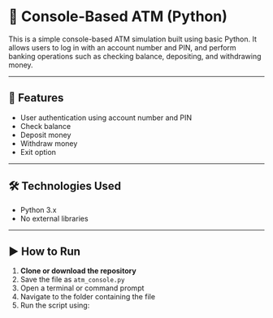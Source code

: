 # 🏦 Console-Based ATM (Python)

This is a simple console-based ATM simulation built using basic Python. It allows users to log in with an account number and PIN, and perform banking operations such as checking balance, depositing, and withdrawing money.

---

## 📌 Features

- User authentication using account number and PIN
- Check balance
- Deposit money
- Withdraw money
- Exit option

---

## 🛠️ Technologies Used

- Python 3.x
- No external libraries

---

## ▶️ How to Run

1. **Clone or download the repository**
2. Save the file as `atm_console.py`
3. Open a terminal or command prompt
4. Navigate to the folder containing the file
5. Run the script using:

